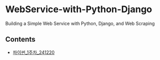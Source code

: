 # WebService-with-Python-Django
Building a Simple Web Service with Python, Django, and Web Scraping

## Contents
- [파이썬_1주차_241220](241220.md/)
